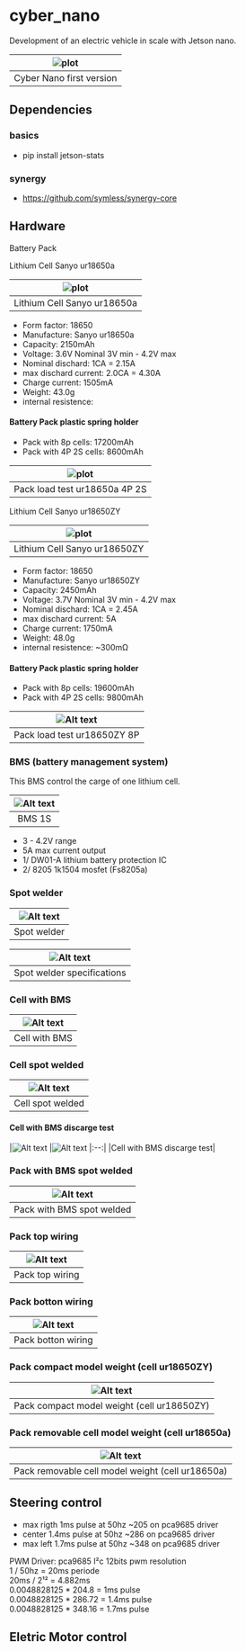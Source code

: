 # cyber_nano

Development of an electric vehicle in scale with Jetson nano.

|![plot](./docs/img/cyber_nano.jpg)|
|:--:|
| Cyber Nano first version |

## Dependencies

### basics

- pip install jetson-stats

### synergy 

- https://github.com/symless/synergy-core

## Hardware

 Battery Pack

 Lithium Cell Sanyo ur18650a

|![plot](./docs/img/IMG_20221101_205019132-01.jpeg)|
|:--:|
| Lithium Cell Sanyo ur18650a |
- Form factor: 18650
- Manufacture: Sanyo ur18650a
- Capacity: 2150mAh
- Voltage: 3.6V Nominal 3V min - 4.2V max
- Nominal dischard: 1CA = 2.15A
- max dischard current: 2.0CA = 4.30A
- Charge current: 1505mA
- Weight: 43.0g
- internal resistence:
#### Battery Pack plastic spring holder
- Pack with 8p cells: 17200mAh
- Pack with 4P 2S cells: 8600mAh

|![plot](./docs/img/IMG_20221101_222507422-01.jpeg)
|:--:|
|Pack load test ur18650a 4P 2S|


 Lithium Cell Sanyo ur18650ZY

|![plot](./docs/img/IMG_20221209_114257347-01.jpeg)|
|:--:|
| Lithium Cell Sanyo ur18650ZY |

- Form factor: 18650
- Manufacture: Sanyo ur18650ZY
- Capacity: 2450mAh
- Voltage: 3.7V Nominal 3V min - 4.2V max
- Nominal dischard: 1CA = 2.45A
- max dischard current:  5A
- Charge current: 1750mA
- Weight: 48.0g
- internal resistence: ~$300 \mathsf{m\Omega}$
#### Battery Pack plastic spring holder
- Pack with 8p cells: 19600mAh
- Pack with 4P 2S cells: 9800mAh

|![Alt text](./docs/img/IMG_20221104_214909092-01.jpeg)
|:--:|
|Pack load test ur18650ZY 8P|


### BMS (battery management system)

This BMS control the carge of one lithium cell.

|![Alt text](./docs/img/IMG_20221105_114250864-01.jpeg)
|:--:|
|BMS 1S|

- 3 - 4.2V range
- 5A max current output
- 1/ DW01-A lithium battery protection IC
- 2/ 8205 1k1504 mosfet (Fs8205a)

### Spot welder

|![Alt text](./docs/img/IMG_20221209_090701773-01.jpeg)
|:--:|
|Spot welder|

|![Alt text](./docs/img/IMG_20221209_091229549-01.jpeg)
|:--:|
|Spot welder specifications|

### Cell with BMS

|![Alt text](./docs/img/IMG_20221209_093912468-01.jpeg)
|:--:|
|Cell with BMS|

### Cell spot welded

|![Alt text](./docs/img/IMG_20221209_092242936-02.jpeg)
|:--:|
|Cell spot welded|

#### Cell with BMS discarge test

|![Alt text](./docs/img/IMG_20221209_171859044-01.jpeg)
|![Alt text](./docs/img/IMG_20221209_170932922-01_bms18650ZY_.jpeg)
|:--:|
|Cell with BMS discarge test|

### Pack with BMS spot welded

|![Alt text](./docs/img/IMG_20221209_212316730-01.jpeg)
|:--:|
|Pack with BMS spot welded|

### Pack top wiring

|![Alt text](./docs/img/IMG_20221210_151333710-01.jpeg)
|:--:|
|Pack top wiring|

### Pack botton wiring

|![Alt text](./docs/img/IMG_20221210_151859063-01.jpeg)
|:--:|
|Pack botton wiring|

### Pack compact model weight (cell ur18650ZY)

|![Alt text](./docs/img/IMG_20221210_154118815-01.jpeg)
|:--:|
|Pack compact model weight (cell ur18650ZY)|

### Pack removable cell model weight (cell ur18650a)

|![Alt text](./docs/img/IMG_20221210_154146762-01.jpeg)
|:--:|
|Pack removable cell model weight (cell ur18650a)|

## Steering control

- max rigth 1ms pulse at 50hz ~205 on pca9685 driver
- center 1.4ms pulse at 50hz ~286 on pca9685 driver
- max left 1.7ms pulse at 50hz ~348 on pca9685 driver

PWM Driver: pca9685 I²c 12bits pwm resolution \
1 / 50hz = 20ms periode\
20ms / 2¹² = 4.882ms\
0.0048828125 * 204.8 = 1ms pulse\
0.0048828125 * 286.72 = 1.4ms pulse\
0.0048828125 * 348.16 = 1.7ms pulse

## Eletric Motor control

